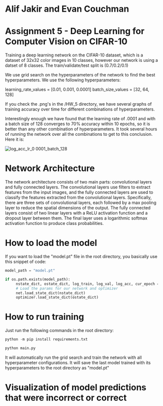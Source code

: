 # Alif Jakir and Evan Couchman
# Assignment 5 - Deep Learning for Computer Vision on CIFAR-10

Training a deep learning network on the CIFAR-10 dataset, which is a dataset of 32x32 color images in 10 classes, however our network is using a datset of 8 classes. The train/validate/test split is (0.7/0.2/0.1)

We use grid search on the hyperparameters of the network to find the best hyperparameters. We use the following hyperparameters:

learning_rate_values = [0.01, 0.001, 0.0001]
batch_size_values = [32, 64, 128]

If you check the .png's in the /HW_5 directory, we have several graphs of training accuracy over time for different combinations of hyperparameters.

Interestingly enough we have found that the learning rate of .0001 and with a batch size of 128 converges to 70% accuracy within 10 epochs, so it is better than any other combination of hyperparameters. It took several hours of running the network over all the combinations to get to this conclusion. Here it is:

![log_acc_lr_0 0001_batch_128](https://user-images.githubusercontent.com/67016155/235348778-f3a445ca-6baf-4415-ab9b-4d1080a13b44.png)


# Network Architecture

The network architecture consists of two main parts: convolutional layers and fully connected layers. The convolutional layers use filters to extract features from the input images, and the fully connected layers are used to classify the features extracted from the convolutional layers. Specifically, there are three sets of convolutional layers, each followed by a max pooling layer to reduce the spatial dimensions of the output. The fully connected layers consist of two linear layers with a ReLU activation function and a dropout layer between them. The final layer uses a logarithmic softmax activation function to produce class probabilities.

# How to load the model

If you want to load the "model.pt" file in the root directory, you basically use this snippet of code:

```python
model_path = "model.pt"

if os.path.exists(model_path):
     nstate_dict, ostate_dict, log_train, log_val, log_acc, cur_epoch = torch.load(model_path)
     # Load the params for our network and optimizer
     net.load_state_dict(nstate_dict)
     optimizer.load_state_dict(ostate_dict)
```

# How to run training
Just run the following commands in the root directory:

```python
python -m pip install requirements.txt

python main.py
```

It will automatically run the grid search and train the network with all hyperparameter configurations. It will save the last model trained with its hyperparameters to the root directory as "model.pt"

# Visualization of model predictions that were incorrect or correct


